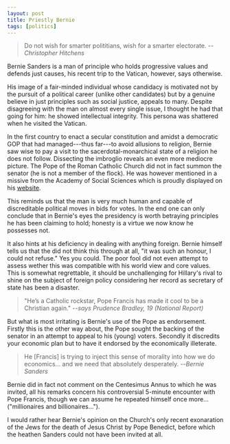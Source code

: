 ```yaml
---
layout: post
title: Priestly Bernie
tags: [politics]
---
```


> Do not wish for smarter polititians, wish for a smarter electorate.
> --<cite>Christopher Hitchens</cite>

Bernie Sanders is a man of principle who holds progressive values and defends just causes, his recent trip to the Vatican, however, says otherwise.

His image of a fair-minded individual whose candidacy is motivated not by the pursuit of a political career (unlike other candidates) but by a genuine believe in just principles such as social justice, appeals to many. Despite disagreeing with the man on almost every single issue, I thought he had that going for him: he showed intellectual integrity. This persona was shattered when he visited the Vatican. 

In the first country to enact a secular constitution and amidst a democratic GOP that had managed---thus far---to avoid allusions to religion, Bernie saw wise to pay a visit to the sacerdotal-monarchical state of a religion he does not follow. Dissecting the imbroglio reveals an even more mediocre picture. The Pope of the Roman Catholic Church did not in fact summon the senator (he is not a member of the flock). He was however mentioned in a missive from the Academy of Social Sciences which is proudly displayed on his [website](https://berniesanders.com/wp-content/uploads/2016/04/Bernie-Sanders-Vatican.pdf).

This reminds us that the man is very much human and capable of discreditable political moves in bids for votes. In the end one can only conclude that in Bernie's eyes the presidency is worth betraying principles he has been claiming to hold; honesty is a virtue we now know he possesses not. 

It also hints at his deficiency in dealing with anything foreign. Bernie himself tells us that the did not think this through at all, "it was such an honour, I could not refuse." Yes you could. The poor fool did not even attempt to assess wether this was compatible with his world view and core values. This is somewhat regrettable, it should be unchallenging for Hillary's rival to shine on the subject of foreign policy considering her record as secretary of state has been a disaster.  

> "He’s a Catholic rockstar, Pope Francis has made it cool to be a Christian again."
> --<cite>says Prudence Bradley, 19 (National Report)</cite>

But what is most irritating is Bernie's use of the Pope as endorsement. Firstly this is the other way about, the Pope sought the backing of the senator in an attempt to appeal to his (young) voters. Secondly it discredits your economic plan but to have it endorsed by the economically illeterate. 

> He [Francis] is trying to inject this sense of morality into how we do economics... and we need that absolutely desperately.
> --<cite>Bernie Sanders</cite>

Bernie did in fact not comment on the Centesimus Annus to which he was invited, all his remarks concern his controversial 5-minute encounter with Pope Francis, though we can assume he repeated himself once more... ("millionaires and billionaires...").

I would rather hear Bernie's opinion on the Church's only recent exonaration of the Jews for the death of Jesus Christ by Pope Benedict, before which the heathen Sanders could not have been invited at all.
